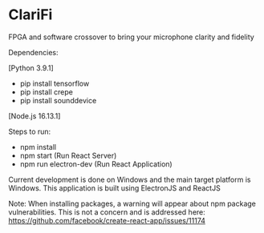 # ClariFi

FPGA and software crossover to bring your microphone clarity and fidelity

Dependencies:

[Python 3.9.1]
- pip install tensorflow
- pip install crepe
- pip install sounddevice

[Node.js 16.13.1]

Steps to run:

- npm install
- npm start (Run React Server)
- npm run electron-dev (Run React Application)

Current development is done on Windows and the main target platform is Windows. This application is built using ElectronJS and ReactJS

Note: When installing packages, a warning will appear about npm package vulnerabilities. This is not a concern and is addressed here: https://github.com/facebook/create-react-app/issues/11174
